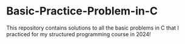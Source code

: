 # Basic-Practice-Problem-in-C
This repository contains solutions to all the basic problems in C that I practiced for my structured programming course in 2024!